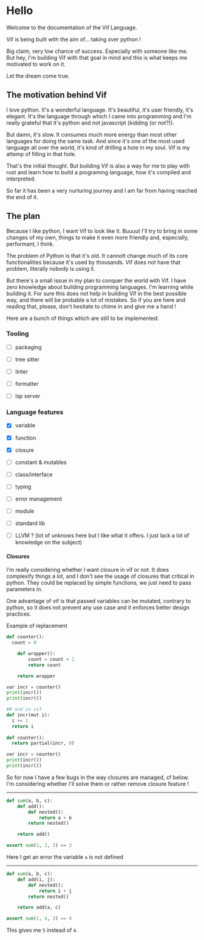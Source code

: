 # Hello

Welcome to the documentation of the Vif Language.

Vif is being built with the aim of... taking over python !

Big claim, very low chance of success. Especially with someone like me. But hey, I'm building Vif with that goal in mind and this is what keeps me motivated to work on it. 

Let the dream come true.

## The motivation behind Vif

I love python. It's a wonderful language. It's beautiful, it's user friendly, it's elegant. It's the language through which I came into programming and I'm really grateful that it's python and not javascript (kidding (or not?)).

But damn, it's slow. It consumes much more energy than most other languages for doing the same task. And since it's one of the most used language all over the world, it's kind of drilling a hole in my soul. Vif is my attemp of filling in that hole.

That's the initial thought. But building Vif is also a way for me to play with rust and learn how to build a programing language, how it's compiled and interpreted.

So far it has been a very nurturing journey and I am far from having reached the end of it.

## The plan

Because I like python, I want Vif to look like it. Buuuut I'll try to bring in some changes of my own, things to make it even more friendly and, especially, performant, I think. 

The problem of Python is that it's old. It cannott change much of its core functionalities because it's used by thousands. Vif does not have that problem, literally nobody is using it.

But there's a small issue in my plan to conquer the world with Vif. I have zero knowledge about building programming languages. I'm learning while building it. For sure this does not help in building Vif in the best possible way, and there will be probable a lot of mistakes. So if you are here and reading that, please, don't hesitate to chime in and give me a hand ! 

Here are a bunch of things which are still to be implemented:


### Tooling

- [ ] packaging
- [ ] tree sitter
- [ ] linter
- [ ] formatter
- [ ] lsp server


### Language features

- [x] variable
- [x] function
- [x] closure
- [ ] constant & mutables
- [ ] class/interface
- [ ] typing
- [ ] error management
- [ ] module
- [ ] standard lib
- [ ] LLVM ? (lot of unknows here but I like what it offers. I just lack a lot of knowledge on the subject)


#### Closures

I'm really considering whether I want closure in vif or not. It does complexify things a lot, and I don't see the usage of closures 
that critical in python. They could be replaced by simple functions, we just need to pass parameters in.

One advantage of vif is that passed variables can be mutated, contrary to python, so it does not prevent any use case and it enforces better
design practices.

Example of replacement

```python
def counter():
  count = 0

	def wrapper():
		count = count + 1
		return count

	return wrapper

var incr = counter()
print(incr())
print(incr())

## and in vif
def incr(mut i):
  i += 1
  return i
  
def counter():
  return partial(incr, 0)

var incr = counter()
print(incr())
print(incr())


```

So for now I have a few bugs in the way closures are managed, cf below. I'm considering whether I'll solve them or rather remove closure feature !

--- 

```python
def sum(a, b, c):
	def add():
		def nested():
			return a + b
		return nested()

	return add()

assert sum(1, 2, 3) == 3
```

Here I get an error the variable `a` is not defined

--- 

```python
def sum(a, b, c):
	def add(i, j):
		def nested():
			return i + j
		return nested()

	return add(a, c)

assert sum(1, 4, 3) == 4
```

This gives me `5` instead of `4`.


